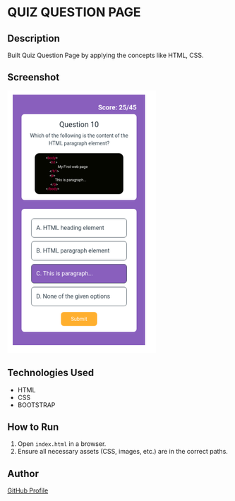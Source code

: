 # QUIZ QUESTION PAGE

## Description
Built Quiz Question Page by applying the concepts like HTML, CSS.

## Screenshot
![Project Screenshot](screenshot.png)

## Technologies Used
- HTML
- CSS
- BOOTSTRAP

## How to Run
1. Open `index.html` in a browser.
2. Ensure all necessary assets (CSS, images, etc.) are in the correct paths.

## Author
[GitHub Profile](https://github.com/TRINITY2498)